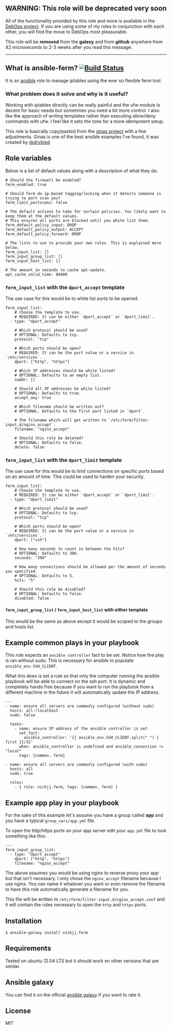 ## WARNING: This role will be deprecated very soon

All of the functionality provided by this role and more is available in the [DebOps project](http://debops.org). If you are using some of my roles in conjunction with each other, you will find the move to DebOps most pleasurable.

This role will be **removed** from the **galaxy** and from **github** anywhere from 42 microseconds to 2-3 weeks after you read this message.

---


## What is ansible-ferm? [![Build Status](https://secure.travis-ci.org/nickjj/ansible-ferm.png)](http://travis-ci.org/nickjj/ansible-ferm)

It is an [ansible](http://www.ansible.com/home) role to manage iptables using the ever so flexible ferm tool.

### What problem does it solve and why is it useful?

Working with iptables directly can be really painful and the ufw module is decent for basic needs but sometimes you need a bit more control. I also like the approach of writing templates rather than executing allow/deny commands with ufw. I feel like it sets the tone for a more idempotent setup.

This role is basically copy/pasted from the [ginas project](https://github.com/ginas/ginas/tree/master/playbooks/roles/ginas.ferm) with a few adjustments. Ginas is one of the best ansible examples I've found, it was created by [@drybjed](https://twitter.com/drybjed).

## Role variables

Below is a list of default values along with a description of what they do.

```
# Should the firewall be enabled?
ferm_enabled: true

# Should ferm do ip-based tagging/locking when it detects someone is trying to port scan you?
ferm_limit_portscans: false

# The default actions to take for certain policies. You likely want to keep them at the default values.
# This ensures all ports are blocked until you white list them.
ferm_default_policy_input: DROP
ferm_default_policy_output: ACCEPT
ferm_default_policy_forward: DROP

# The lists to use to provide your own rules. This is explained more below.
ferm_input_list: []
ferm_input_group_list: []
ferm_input_host_list: []

# The amount in seconds to cache apt-update.
apt_cache_valid_time: 86400
```

### `ferm_input_list` with the `dport_accept` template

The use case for this would be to white list ports to be opened.

```
ferm_input_list:
    # Choose the template to use.
    # REQUIRED: It can be either `dport_accept` or `dport_limit`.
  - type: "dport_accept"

    # Which protocol should be used?
    # OPTIONAL: Defaults to tcp.
    protocol: "tcp"

    # Which ports should be open?
    # REQUIRED: It can be the port value or a service in `/etc/services`.
    dport: ["http", "https"]

    # Which IP addresses should be white listed?
    # OPTIONAL: Defaults to an empty list.
    saddr: []

    # Should all IP addresses be white listed?
    # OPTIONAL: Defaults to true.
    accept_any: true

    # Which filename should be written out?
    # OPTIONAL: Defaults to the first port listed in `dport`.

    # The filename which will get written to `/etc/ferm/filter-input.d/nginx_accept`.
    filename: "nginx_accept"

    # Should this rule be deleted?
    # OPTIONAL: Defaults to false.
    delete: false
```

### `ferm_input_list` with the `dport_limit` template

The use case for this would be to limit connections on specific ports based on an amount of time. This could be used to harden your security.

```
ferm_input_list:
    # Choose the template to use.
    # REQUIRED: It can be either `dport_accept` or `dport_limit`.
  - type: "dport_limit"

    # Which protocol should be used?
    # OPTIONAL: Defaults to tcp.
    protocol: "tcp"

    # Which ports should be open?
    # REQUIRED: It can be the port value or a service in `/etc/services`.
    dport: ["ssh"]

    # How many seconds to count in between the hits?
    # OPTIONAL: Defaults to 300.
    seconds: "300"

    # How many connections should be allowed per the amount of seconds you specified.
    # OPTIONAL: Defaults to 5.
    hits: "5"

    # Should this rule be disabled?
    # OPTIONAL: Defaults to false.
    disabled: false
```

#### `ferm_input_group_list` / `ferm_input_host_list` with either template

This would be the same as above except it would be scoped to the groups and hosts list.

## Example common plays in your playbook

This role expects an `ansible_controller` fact to be set. Notice how the play is ran without sudo. This is necessary for ansible to populate `ansible_env.SSH_CLIENT`.

What this does is set a rule so that only the computer running the ansible playbook will be able to connect on the ssh port. It is dynamic and completely hands free because if you want to run the playbook from a different machine in the future it will automatically update the IP address.

```
---
- name: ensure all servers are commonly configured (without sudo)
  hosts: all:!localhost
  sudo: false

  tasks:
    - name: ensure IP address of the ansible controller is set
      set_fact:
        ansible_controller: '{{ ansible_env.SSH_CLIENT.split(" ") | first }}/32'
      when: ansible_controller is undefined and ansible_connection != "local"
      tags: [common, ferm]

- name: ensure all servers are commonly configured (with sudo)
  hosts: all
  sudo: true

  roles:
    - { role: nickjj.ferm, tags: [common, ferm] }
```

## Example app play in your playbook

For the sake of this example let's assume you have a group called **app** and you have a typical `group_vars/app.yml` file.

To open the http/https ports on your app server edit your `app.yml` file to look something like this:

```
---
ferm_input_group_list:
  - type: "dport_accept"
    dport: ["http", "https"]
    filename: "nginx_accept"

```

The above assumes you would be using nginx to reverse proxy your app but that isn't necessary. I only chose the `nginx_accept` filename because I use nginx. You can name it whatever you want or even remove the filename to have this role automatically generate a filename for you.

This file will be written to `/etc/ferm/filter-input.d/nginx_accept.conf` and it will contain the rules necessary to open the `http` and `https` ports.

## Installation

`$ ansible-galaxy install nickjj.ferm`

## Requirements

Tested on ubuntu 12.04 LTS but it should work on other versions that are similar.

## Ansible galaxy

You can find it on the official [ansible galaxy](https://galaxy.ansible.com/list#/roles/1077) if you want to rate it.

## License

MIT